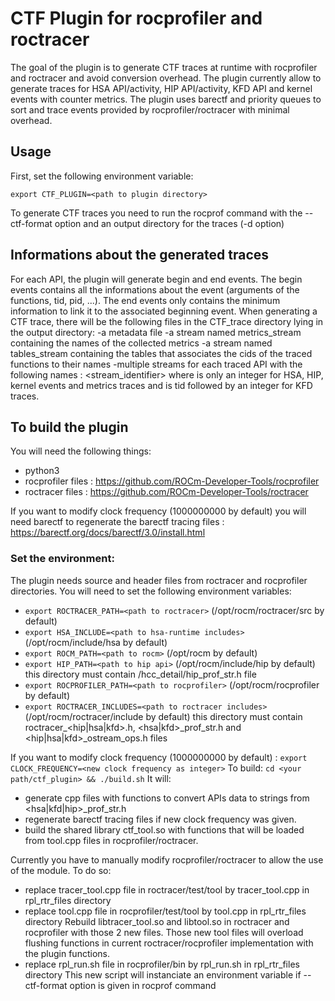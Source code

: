 # CTF Plugin for rocprofiler and roctracer

The goal of the plugin is to generate CTF traces at runtime with rocprofiler and roctracer and avoid conversion overhead.
The plugin currently allow to generate traces for HSA API/activity, HIP API/activity, KFD API and kernel events with counter metrics.
The plugin uses barectf and priority queues to sort and trace events provided by rocprofiler/roctracer with minimal overhead.


## Usage

First, set the following environment variable:
```
export CTF_PLUGIN=<path to plugin directory>
```
To generate CTF traces you need to run the rocprof command with the --ctf-format option and an output directory for the traces (-d option)


## Informations about the generated traces

For each API, the plugin will generate begin and end events. The begin events contains all the informations about the event (arguments of the functions, tid, pid, ...). The end events only contains the minimum information to link it to the associated beginning event.
When generating a CTF trace, there will be the following files in the CTF_trace directory lying in the output directory:
-a metadata file
-a stream named metrics_stream containing the names of the collected metrics 
-a stream named tables_stream containing the tables that associates the cids of the traced functions to their names
-multiple streams for each traced API with the following names : <pid>_<traced API>_<stream_identifier> where <stream identifier> is only an integer for HSA, HIP, kernel events and metrics traces and is tid followed by an integer for KFD traces.


## To build the plugin

You will need the following things:
- python3
- rocprofiler files : https://github.com/ROCm-Developer-Tools/rocprofiler
- roctracer files : https://github.com/ROCm-Developer-Tools/roctracer

If you want to modify clock frequency (1000000000 by default) you will need barectf to regenerate the barectf tracing files : https://barectf.org/docs/barectf/3.0/install.html


### Set the environment:

The plugin needs source and header files from roctracer and rocprofiler directories. You will need to set the following environment variables:
- `export ROCTRACER_PATH=<path to roctracer>`   (/opt/rocm/roctracer/src by default)
- `export HSA_INCLUDE=<path to hsa-runtime includes>` (/opt/rocm/include/hsa by default)
- `export ROCM_PATH=<path to rocm>` (/opt/rocm by default)
- `export HIP_PATH=<path to hip api>` (/opt/rocm/include/hip by default) this directory must contain /hcc_detail/hip_prof_str.h file
- `export ROCPROFILER_PATH=<path to rocprofiler>` (/opt/rocm/rocprofiler by default)
- `export ROCTRACER_INCLUDES=<path to roctracer includes>`  (/opt/rocm/roctracer/include by default) this directory must contain roctracer\_<hip|hsa|kfd>.h, <hsa|kfd>\_prof\_str.h and <hip|hsa|kfd>\_ostream\_ops.h files


If you want to modify clock frequency (1000000000 by default) : `export CLOCK_FREQUENCY=<new clock frequency as integer>`
To build:
`cd <your path/ctf_plugin> && ./build.sh`
It will:
- generate cpp files with functions to convert APIs data to strings from <hsa|kfd|hip>_prof_str.h
- regenerate barectf tracing files if new clock frequency was given.
- build the shared library ctf_tool.so with functions that will be loaded from tool.cpp files in rocprofiler/roctracer.

Currently you have to manually modify rocprofiler/roctracer to allow the use of the module. To do so:
- replace tracer_tool.cpp file in roctracer/test/tool by tracer_tool.cpp in rpl_rtr_files directory 
- replace tool.cpp file in rocprofiler/test/tool by tool.cpp in rpl_rtr_files directory
Rebuild libtracer_tool.so and libtool.so in roctracer and rocprofiler with those 2 new files.
Those new tool files will overload flushing functions in current roctracer/rocprofiler implementation with the plugin functions.
- replace rpl_run.sh file in rocprofiler/bin by rpl_run.sh in rpl_rtr_files directory
This new script will instanciate an environment variable if --ctf-format option is given in rocprof command

